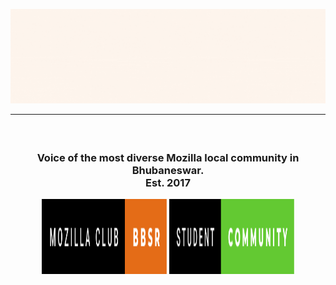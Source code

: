 ![Mozilla Club Bbsr](./../assets/Mozilla_Banner_GIF.gif)

---

<h3><strong></br><p align="center">Voice of the most diverse Mozilla local community in Bhubaneswar. 
</br>Est. 2017</p></strong>

<p align="center">
  <img width="200" height="120" src="./../assets/mozilla-club-bbsr.svg">  
  <img width="200" height="120" src="./../assets/student-community.svg">
</p>
</h3>





<!-- Extra Badges ->
<!-- 
[![Ask Us Anything !](https://img.shields.io/badge/Ask%20Us-Anything-1abc9c.svg)](https://github.com/orgs/mozilla-bbsr "github.com/mozilla-bbsr")
[![Mozilla-Student-Community](https://img.shields.io/badge/Mozilla%20Student-Community-0D0D0D.svg)](https://github.com/orgs/mozilla-bbsr "Mozilla Bbsr")

 -->





